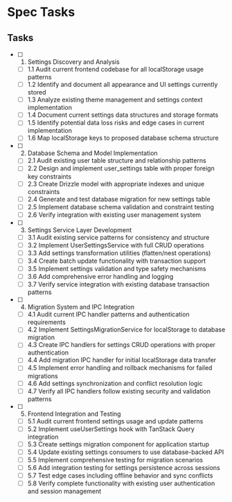 # Spec Tasks

## Tasks

- [ ] 1. Settings Discovery and Analysis
  - [ ] 1.1 Audit current frontend codebase for all localStorage usage patterns
  - [ ] 1.2 Identify and document all appearance and UI settings currently stored
  - [ ] 1.3 Analyze existing theme management and settings context implementation
  - [ ] 1.4 Document current settings data structures and storage formats
  - [ ] 1.5 Identify potential data loss risks and edge cases in current implementation
  - [ ] 1.6 Map localStorage keys to proposed database schema structure

- [ ] 2. Database Schema and Model Implementation
  - [ ] 2.1 Audit existing user table structure and relationship patterns
  - [ ] 2.2 Design and implement user_settings table with proper foreign key constraints
  - [ ] 2.3 Create Drizzle model with appropriate indexes and unique constraints
  - [ ] 2.4 Generate and test database migration for new settings table
  - [ ] 2.5 Implement database schema validation and constraint testing
  - [ ] 2.6 Verify integration with existing user management system

- [ ] 3. Settings Service Layer Development
  - [ ] 3.1 Audit existing service patterns for consistency and structure
  - [ ] 3.2 Implement UserSettingsService with full CRUD operations
  - [ ] 3.3 Add settings transformation utilities (flatten/nest operations)
  - [ ] 3.4 Create batch update functionality with transaction support
  - [ ] 3.5 Implement settings validation and type safety mechanisms
  - [ ] 3.6 Add comprehensive error handling and logging
  - [ ] 3.7 Verify service integration with existing database transaction patterns

- [ ] 4. Migration System and IPC Integration
  - [ ] 4.1 Audit current IPC handler patterns and authentication requirements
  - [ ] 4.2 Implement SettingsMigrationService for localStorage to database migration
  - [ ] 4.3 Create IPC handlers for settings CRUD operations with proper authentication
  - [ ] 4.4 Add migration IPC handler for initial localStorage data transfer
  - [ ] 4.5 Implement error handling and rollback mechanisms for failed migrations
  - [ ] 4.6 Add settings synchronization and conflict resolution logic
  - [ ] 4.7 Verify all IPC handlers follow existing security and validation patterns

- [ ] 5. Frontend Integration and Testing
  - [ ] 5.1 Audit current frontend settings usage and update patterns
  - [ ] 5.2 Implement useUserSettings hook with TanStack Query integration
  - [ ] 5.3 Create settings migration component for application startup
  - [ ] 5.4 Update existing settings consumers to use database-backed API
  - [ ] 5.5 Implement comprehensive testing for migration scenarios
  - [ ] 5.6 Add integration testing for settings persistence across sessions
  - [ ] 5.7 Test edge cases including offline behavior and sync conflicts
  - [ ] 5.8 Verify complete functionality with existing user authentication and session management